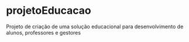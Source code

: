 # projetoEducacao
Projeto de criação de uma solução educacional para desenvolvimento de alunos, professores e gestores
